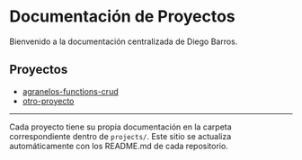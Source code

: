 # Documentación de Proyectos

Bienvenido a la documentación centralizada de Diego Barros.

## Proyectos

- [agranelos-functions-crud](./projects/agranelos-functions-crud/)
- [otro-proyecto](./projects/otro-proyecto/)

---

Cada proyecto tiene su propia documentación en la carpeta correspondiente dentro de `projects/`.
Este sitio se actualiza automáticamente con los README.md de cada repositorio.